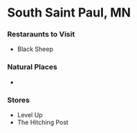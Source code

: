 # South Saint Paul, MN

### Restaraunts to Visit
 - Black Sheep

### Natural Places
 - 

### Stores
 - Level Up
 - The Hitching Post
 